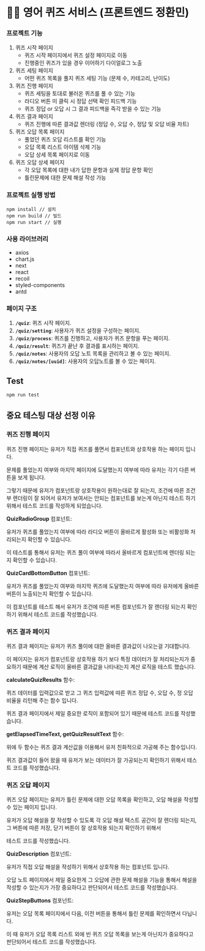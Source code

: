# 🙆‍♀️ 영어 퀴즈 서비스 (프론트엔드 정환민)

### 프로젝트 기능

1. 퀴즈 시작 페이지
   - 퀴즈 시작 페이지에서 퀴즈 설정 페이지로 이동
   - 진행중인 퀴즈가 있을 경우 이어하기 다이얼로그 노출
2. 퀴즈 세팅 페이지
   - 어떤 퀴즈 목록을 풀지 퀴즈 세팅 기능 (문제 수, 카테고리, 난이도)
3. 퀴즈 진행 페이지
   - 퀴즈 세팅을 토대로 불러온 퀴즈를 풀 수 있는 기능
   - 라디오 버튼 미 클릭 시 정답 선택 확인 피드백 기능
   - 퀴즈 정답 or 오답 시 그 결과 피드백을 즉각 받을 수 있는 기능
4. 퀴즈 결과 페이지
   - 퀴즈 진행에 따른 결과값 렌더링 (정답 수, 오답 수, 정답 및 오답 비율 차트)
5. 퀴즈 오답 목록 페이지
   - 풀었던 퀴즈 오답 리스트를 확인 기능
   - 오답 목록 리스트 아이템 삭제 기능
   - 오답 상세 목록 페이지로 이동
6. 퀴즈 오답 상세 페이지
   - 각 오답 목록에 대한 내가 답한 문항과 실제 정답 문항 확인
   - 틀린문제에 대한 문제 해설 작성 가능

### 프로젝트 실행 방법

```
npm install // 설치
npm run build // 빌드
npm run start // 실행
```

### 사용 라이브러리

- axios
- chart.js
- next
- react
- recoil
- styled-components
- antd

### 페이지 구조

1. **`/quiz`**: 퀴즈 시작 페이지.
2. **`/quiz/setting`**: 사용자가 퀴즈 설정을 구성하는 페이지.
3. **`/quiz/process`**: 퀴즈를 진행하고, 사용자가 퀴즈 문항을 푸는 페이지.
4. **`/quiz/result`**: 퀴즈가 끝난 후 결과를 표시하는 페이지.
5. **`/quiz/notes`**: 사용자의 오답 노트 목록을 관리하고 볼 수 있는 페이지.
6. **`/quiz/notes/[uuid]`**: 사용자의 오답노트를 볼 수 있는 페이지.

## Test

```ts
npm run test
```

## 중요 테스팅 대상 선정 이유

### 퀴즈 진행 페이지

퀴즈 진행 페이지는 유저가 직접 퀴즈를 풀면서 컴포넌트와 상호작용 하는 페이지 입니다.

문제를 풀었는지 여부와 마지막 페이지에 도달했는지 여부에 따라 유저는 각기 다른 버튼을 보게 됩니다.

그렇기 때문에 유저가 컴포넌트랑 상호작용이 원하는대로 잘 되는지, 조건에 따른 조건부 렌더링이 잘 되어서 유저가 보여서는 안되는 컴포넌트를 보는게 아닌지 테스트 하기 위해서 테스트 코드를 작성하게 되었습니다.

**QuizRadioGroup** 컴포넌트:

유저가 퀴즈를 풀었는지 여부에 따라 라디오 버튼이 올바르게 활성화 또는 비활성화 처리되는지 확인할 수 있습니다.

이 테스트를 통해서 유저는 퀴즈 풀이 여부에 따라서 올바르게 컴포넌트에 렌더링 되는지 확인할 수 있습니다.

**QuizCardBottomButton** 컴포넌트:

유저가 퀴즈를 풀었는지 여부와 마지막 퀴즈에 도달했는지 여부에 따라 유저에게 올바른 버튼이 노출되는지 확인할 수 있습니다.

이 컴포넌트를 테스트 해서 유저가 조건에 따른 버튼 컴포넌트가 잘 렌더링 되는지 확인하기 위해서 테스트 코드를 작성했습니다.

### 퀴즈 결과 페이지

퀴즈 결과 페이지는 유저가 퀴즈 풀이에 대한 올바른 결과값이 나오는걸 기대합니다.

이 페이지는 유저가 컴포넌트랑 상호작용 하기 보다 특정 데이터가 잘 처리되는지가 중요하기 때문에 계산 로직이 올바른 결과값을 나타내는지 계산 로직을 테스트 했습니다.

**calculateQuizResults** 함수:

퀴즈 데이터를 입력값으로 받고 그 퀴즈 입력값에 따른 퀴즈 정답 수, 오답 수, 정 오답 비율을 리턴해 주는 함수 입니다.

퀴즈 결과 페이지에서 제일 중요한 로직이 포함되어 있기 때문에 테스트 코드를 작성했습니다.

**getElapsedTimeText, getQuizResultText** 함수:

위에 두 함수는 퀴즈 결과 계산값을 이용해서 유저 친화적으로 가공해 주는 함수입니다.

퀴즈 결과값이 들어 왔을 때 유저가 보는 데이터가 잘 가공되는지 확인하기 위해서 테스트 코드를 작성했습니다.

### 퀴즈 오답 페이지

퀴즈 오답 페이지는 유저가 틀린 문제에 대한 오답 목록을 확인하고, 오답 해설을 작성할 수 있는 페이지 입니다.

유저가 오답 해설을 잘 작성할 수 있도록 각 오답 해설 텍스트 공간이 잘 렌더링 되는지, 그 버튼에 따른 저장, 닫기 버튼이 잘 상호작용 되는지 확인하기 위해서

테스트 코드를 작성했습니다.

**QuizDescription** 컴포넌트:

유저가 직접 오답 해설을 작성하기 위해서 상호작용 하는 컴포넌트 입니다.

오답 노트 페이지에서 제일 중요한게 그 오답에 관한 문제 해설을 기능을 통해서 해설을 작성할 수 있는지가 가장 중요하다고 판단되어서 테스트 코드를 작성했습니다.

**QuizStepButtons** 컴포넌트:

유저는 오답 목록 페이지에서 다음, 이전 버튼을 통해서 틀린 문제를 확인하면서 다닙니다.

이 때 유저가 오답 목록 리스트 외에 빈 퀴즈 오답 목록을 보는게 아닌지가 중요하다고 판단되어서 테스트 코드를 작성했습니다.
